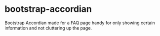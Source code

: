 # bootstrap-accordian

Bootstrap Accordian made for a FAQ page handy for only showing certain information and not cluttering up the page.
